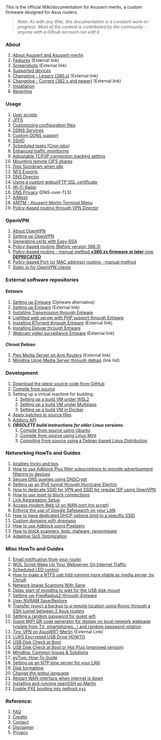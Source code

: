 This is the official Wiki/documentation for Asuswrt-merlin, a custom firmware designed for Asus routers.

>Note: _As with any Wiki, this documentation is a constant work-in-progress.  Most of the content is contributed by the community - anyone with a Github account can edit it._

### About
1. [About Asuswrt and Asuswrt-merlin](/RMerl/asuswrt-merlin.ng/wiki/About-Asuswrt/)
2. [Features](https://www.asuswrt-merlin.net/features) (External link)
3. [Screenshots](https://www.asuswrt-merlin.net/screenshots) (External link)
4. [Supported devices](/RMerl/asuswrt-merlin.ng/wiki/Supported-Devices)
5. [Changelog - Legacy (380.x)](https://www.asuswrt-merlin.net/changelog-380) (External link)
6. [Changelog - Current (382.x and newer)](https://www.asuswrt-merlin.net/changelog) (External link)
7. [Installation](/RMerl/asuswrt-merlin.ng/wiki/Installation)
8. [Reverting](/RMerl/asuswrt-merlin.ng/wiki/Reverting/)

### Usage
1. [User scripts](/RMerl/asuswrt-merlin.ng/wiki/User-scripts)
2. [JFFS](/RMerl/asuswrt-merlin.ng/wiki/JFFS)
3. [Customizing configuration files](/RMerl/asuswrt-merlin.ng/wiki/Custom-config-files)
4. [DDNS Services](/RMerl/asuswrt-merlin.ng/wiki/DDNS-services)
5. [Custom DDNS support](/RMerl/asuswrt-merlin.ng/wiki/Custom-DDNS)
6. [SSHD](/RMerl/asuswrt-merlin.ng/wiki/SSHD)
7. [Scheduled tasks (Cron jobs)](/RMerl/asuswrt-merlin.ng/wiki/Scheduled-tasks-(cron-jobs))
8. [Enhanced traffic monitoring](/RMerl/asuswrt-merlin.ng/wiki/Enhanced-Traffic-monitoring)
9. [Adjustable TCP/IP connection tracking setting](/RMerl/asuswrt-merlin.ng/wiki/Adjustable-TCPIP-connection-tracking)
10. [Mounting remote CIFS shares](/RMerl/asuswrt-merlin.ng/wiki/Mounting-remote-CIFS-shares)
11. [Disk Spindown when idle](/RMerl/asuswrt-merlin.ng/wiki/Disk-Spindown-when-idle)
12. [NFS Exports](/RMerl/asuswrt-merlin.ng/wiki/NFS-Exports)
13. [DNS Director](/RMerl/asuswrt-merlin.ng/wiki/DNS-Director)
14. [Using a custom webui/FTP SSL certificate](/RMerl/asuswrt-merlin.ng/wiki/Custom-SSL-certificates)
15. [Wi-Fi Radar](/RMerl/asuswrt-merlin.ng/wiki/Wi-Fi-Radar)
16. [DNS Privacy](/RMerl/asuswrt-merlin.ng/wiki/DNS-Privacy) (DNS-over-TLS)
17. [AiMesh](/RMerl/asuswrt-merlin.ng/wiki/AiMesh)
18. [AMTM - Asuswrt-Merlin Terminal Menu](/RMerl/asuswrt-merlin.ng/wiki/AMTM)
19. [Policy-based routing through VPN Director](/RMerl/asuswrt-merlin.ng/wiki/VPN-Director)

### OpenVPN
1. [About OpenVPN](/RMerl/asuswrt-merlin.ng/wiki/About-OpenVPN)
2. [Setting up OpenVPN](/RMerl/asuswrt-merlin.ng/wiki/Configuring-OpenVPN)
3. [Generating certs with Easy-RSA](/RMerl/asuswrt-merlin.ng/wiki/Generating-OpenVPN-keys-using-Easy-RSA)
4. [Policy-based routing (Before version 386.3)](/RMerl/asuswrt-merlin.ng/wiki/Policy-based-routing)
5. [Policy-based routing - manual method **v380.xx firmware or later** now **DEPRECATED**](/RMerl/asuswrt-merlin.ng/wiki/Policy-based-routing-(manual-method))
6. [Policy-based Port (or MAC address) routing - manual method](/RMerl/asuswrt-merlin.ng/wiki/Policy-based-Port-routing-(manual-method))
7. [Static ip for OpenVPN clients](https://github.com/RMerl/asuswrt-merlin.ng/wiki/Static-ip-for-OpenVPN-clients)

### External software repositories

#### Entware
1. [Setting up Entware](/RMerl/asuswrt-merlin.ng/wiki/Entware) (Optware alternative)
2. [Setting up Entware](https://github.com/Entware-ng/Entware-ng/wiki/Install-on-asuswrt-merlin-firmware) (External link)
3. [Installing Transmission through Entware](/RMerl/asuswrt-merlin.ng/wiki/Installing-Transmission-through-Entware)
4. [Lighttpd web server with PHP support through Entware](/RMerl/asuswrt-merlin.ng/wiki/Lighttpd-web-server-with-PHP-support-through-Entware)
5. [Installing RTorrent through Entware](https://github.com/Entware-ng/Entware-ng/wiki/Using-Rtorrent) (External link)
6. [Installing Deluge through Entware](/RMerl/asuswrt-merlin.ng/wiki/Installing-Deluge-through-Entware)
7. [Webcam video surveillance Entware](http://www.hqt.ro/webcam-video-surveillance-via-mjpg-streamer-entware/) (External link)

#### Chroot Debian
1. [Plex Media Server on Arm Routers](http://www.hqt.ro/plex-media-server-through-debian-arm/) (External link)
2. [Minidlna Upnp Media Server through debian](/RMerl/asuswrt-merlin.ng/wiki/Media-Server-through-debian) (link list)

### Development
1. [Download the latest source code from GitHub](/RMerl/asuswrt-merlin.ng/wiki/Download-the-latest-source-code-from-GitHub)
2. [Compile from source](https://github.com/RMerl/asuswrt-merlin.ng/wiki/Compile-Firmware-from-source)
3. Setting up a virtual machine for building:
   1. [Setting up a build VM under WSL2](/RMerl/asuswrt-merlin.ng/wiki/Setting-up-Build-VM-under-WSL2)
   2. [Setting up a build VM under Multipass](/RMerl/asuswrt-merlin.ng/wiki/Setting-up-Build-VM-under-Multipass)
   3. [Setting up a build VM in Docker](/RMerl/asuswrt-merlin.ng/wiki/Setting-up-Build-VM-in-Docker)
4. [Apply patches to source files](/RMerl/asuswrt-merlin.ng/wiki/Applying-patches-to-source-files)
5. [Addons API](/RMerl/asuswrt-merlin.ng/wiki/Addons-API)
6. **_OBSOLETE build instructions for older Linux versions_**:
    1. [Compile from source using Ubuntu](/RMerl/asuswrt-merlin.ng/wiki/OBSOLETE-Compile-Firmware-from-source-using-Ubuntu)
    2. [Compile from source using Linux Mint](/RMerl/asuswrt-merlin.ng/wiki/OBSOLETE-Compile-Firmware-from-source-using-Linux-Mint)
    3. [Compiling from source using a Debian-based Linux Distribution](/RMerl/asuswrt-merlin.ng/wiki/OBSOLETE-Compiling-Firmware-from-source-using-a-Debian-based-Linux-Distribution)

### Networking HowTo and Guides
1. [Iptables tricks and tips](/RMerl/asuswrt-merlin.ng/wiki/Iptables-tips)
2. [How to use Adblock Plus filter subscriptions to provide advertisement filtering to devices](/RMerl/asuswrt-merlin.ng/wiki/How-to-use-Adblock-Plus-filter-subscriptions-to-provide-advertisement-filtering-to-devices)
3. [Secure DNS queries using DNSCrypt](/RMerl/asuswrt-merlin.ng/wiki/Secure-DNS-queries-using-DNSCrypt)
4. [Setting up an IPv6 tunnel through Hurricane Electric](/RMerl/asuswrt-merlin.ng/wiki/IPv6-tunnelling)
5. [How to dedicate SSID for VPN and SSID for regular ISP using OpenVPN](/RMerl/asuswrt-merlin.ng/wiki/How-to-setup-SSID-for-VPN-and-SSID-for-Regular-ISP-using-OpenVPN.)
6. [How to use ipset to block connections](/RMerl/asuswrt-merlin.ng/wiki/Using-ipset)
7. [Link Aggregation Setup](/RMerl/asuswrt-merlin.ng/wiki/Link-Aggregation)
8. [Access modem Web UI on WAN port (no script)](/RMerl/asuswrt-merlin.ng/wiki/Access-modem-Web-UI-on-WAN-port-(no-script))
9. [Enforce the use of Google Safesearch on your LAN](/RMerl/asuswrt-merlin.ng/wiki/Enforce-Safesearch)
10. [How to have dedicated DHCP options bind to a specific SSID](/RMerl/asuswrt-merlin.ng/wiki/How-to-have-dedicated-DHCP-options-bind-to-a-specific-SSID)
11. [Custom domains with dnsmasq](/RMerl/asuswrt-merlin.ng/wiki/Custom-domains-with-dnsmasq)
12. [How to use Adblock using Pixelserv](https://github.com/RMerl/asuswrt-merlin.ng/wiki/How-to-use-Adblock-using-Pixelserv)
13. [How to block scanners, bots, malware, ransomware](https://github.com/RMerl/asuswrt-merlin.ng/wiki/How-to-block-scanners,-bots,-malware,-ransomware)
14. [Adaptive QoS Optimization](/RMerl/asuswrt-merlin.ng/wiki/Adaptive-QoS-Optimization)


### Misc HowTo and Guides
1. [Email notification from your router](/RMerl/asuswrt-merlin.ng/wiki/Sending-Email)
2. [WOL Script Wake Up Your Webserver On Internet Traffic](/RMerl/asuswrt-merlin.ng/wiki/WOL-Script-Wake-Up-Your-Webserver-On-Internet-Traffic)
3. [Scheduled LED control](/RMerl/asuswrt-merlin.ng/wiki/Scheduled-LED-control)
4. [How to make a NTFS usb hdd running more stable as media server, by ChrisR](/RMerl/asuswrt-merlin.ng/wiki/How-to--NTFS-usb-hdd-was-not-running-stable-as-media-server)
5. [Network Image Scanning With Sane](/RMerl/asuswrt-merlin.ng/wiki/Network-Scanning-With-Sane)
6. [Delay start of minidlna to wait for the USB disk mount](/RMerl/asuswrt-merlin.ng/wiki/delay-start-of-minidlna-to-wait-for-the-USB-disk-mount)
7. [Setting-up-FreeRadius2-through-Entware](/RMerl/asuswrt-merlin.ng/wiki/Setting-up-FreeRadius2-through-Entware)
8. [User NVRAM Save/Restore](/RMerl/asuswrt-merlin.ng/wiki/NVRAM-Save-Restore-Utility)
9. [Transfer (sync) a backup to a remote location using Rsync through a SSH tunnel between 2 Asus routers](/RMerl/asuswrt-merlin.ng/wiki/Transfer-(sync)-a-backup-to-a-remote-location-using-Rsync-through-a-SSH-tunnel-between-2-Asus-routers)
10. [Setting a random password for guest wifi](/RMerl/asuswrt-merlin.ng/wiki/Setting-a-random-password-for-guest-wifi)
11. [Guest WIFI QR code generator for display on local network webpage (visible from TV, smartphones...) and random password rotation](/RMerl/asuswrt-merlin.ng/wiki/Guest-WIFI-QR-code-generator-for-display-on-local-network-webpage-(visible-from-TV,-smartphones...)-and-random-password-rotation)
12. [Tinc VPN on AsusWRT-Merlin](http://nwgat.ninja/tinc-vpn-on-asuswrt-merlin/) (External Link)
13. [LUKS Encrypted USB Drive HOWTO](LUKS-Encrypted-USB-Drive-HOWTO)
14. [USB Disk Check at Boot](/RMerl/asuswrt-merlin.ng/wiki/USB-Disk-Check-at-Boot)
15. [USB Disk Check at Boot or Hot Plug (improved version)](https://github.com/RMerl/asuswrt-merlin.ng/wiki/USB-Disk-Check-at-Boot-or-Hot-Plug-(improved-version))
16. [Minidlna: Common Issues & Solutions](/RMerl/asuswrt-merlin.ng/wiki/Minidlna:--Common-Issues-&-Solutions)
17. [pyTivo:  How-To Guide](/RMerl/asuswrt-merlin.ng/wiki/pyTivo-on-AsusWRT-Merlin-Router:--How-To-Guide)
18. [Setting up an NTP time server for your LAN](/RMerl/asuswrt-merlin.ng/wiki/Setting-up-an-NTP-time-server-for-your-LAN)
19. [Disk formatting](/RMerl/asuswrt-merlin.ng/wiki/Disk-formatting)
20. [Change the webui language](/RMerl/asuswrt-merlin.ng/wiki/Change-the-webui-language-when-it's-factory-locked)
21. [Restart WAN interface when internet is down](/RMerl/asuswrt-merlin.ng/wiki/Restart-WAN-interface-when-internet-is-down)
22. [Installing and running openSSH on Merlin](/RMerl/asuswrt-merlin.ng/wiki/Installing-and-running-openSSH-on-Merlin)
23. [Enable PXE booting into netboot.xyz](/RMerl/asuswrt-merlin.ng/wiki/Enable-PXE-booting-into-netboot.xyz)

### Reference:
1. [FAQ](/RMerl/asuswrt-merlin.ng/wiki/FAQ)
2. [Credits](/RMerl/asuswrt-merlin.ng/wiki/Credits/)
3. [Contact](/RMerl/asuswrt-merlin.ng/wiki/Contact/)
4. [Disclaimer](/RMerl/asuswrt-merlin.ng/wiki/Disclaimer/)
5. [Privacy](/RMerl/asuswrt-merlin.ng/wiki/Privacy-disclosure)